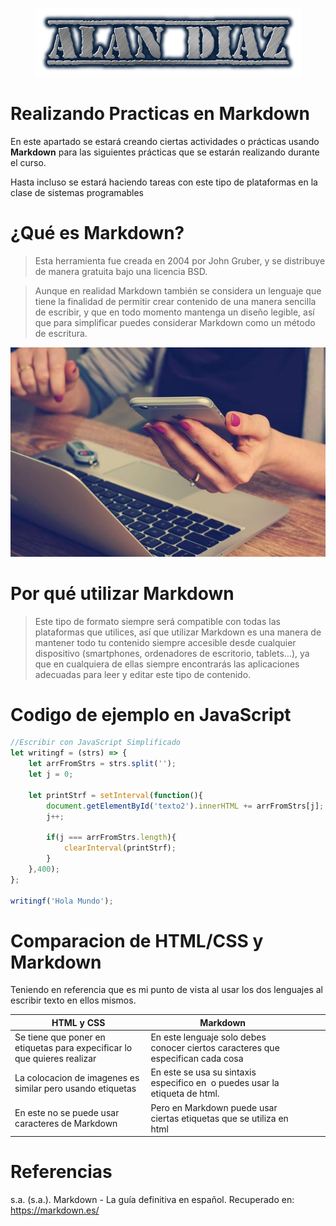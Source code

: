 <p align="center">
    <img src="imagen/Alan_Diaz.png">
</p>

# Realizando Practicas en Markdown
En este apartado se estará creando ciertas actividades o prácticas usando **Markdown** para las siguientes prácticas que se estarán realizando durante el curso.

Hasta incluso se estará haciendo tareas con este tipo de plataformas en la clase de sistemas programables

# ¿Qué es Markdown?
> Esta herramienta fue creada en 2004 por John Gruber, y se distribuye de manera gratuita bajo una licencia BSD.

>Aunque en realidad Markdown también se considera un lenguaje que tiene la finalidad de permitir crear contenido de una manera sencilla de escribir, y que en todo momento mantenga un diseño legible, así que para simplificar puedes considerar Markdown como un método de escritura.

![](imagen/office.jpg)

# Por qué utilizar Markdown
> Este tipo de formato siempre será compatible con todas las plataformas que utilices, así que utilizar Markdown es una manera de mantener todo tu contenido siempre accesible desde cualquier dispositivo (smartphones, ordenadores de escritorio, tablets…), ya que en cualquiera de ellas siempre encontrarás las aplicaciones adecuadas para leer y editar este tipo de contenido.

# Codigo de ejemplo en JavaScript
```javascript
//Escribir con JavaScript Simplificado
let writingf = (strs) => {
	let arrFromStrs = strs.split('');
	let j = 0;

	let printStrf = setInterval(function(){
		document.getElementById('texto2').innerHTML += arrFromStrs[j];
		j++;

		if(j === arrFromStrs.length){
			clearInterval(printStrf);
		}
	},400);
};

writingf('Hola Mundo');
```

# Comparacion de HTML/CSS y Markdown
Teniendo en referencia que es mi punto de vista al usar los dos lenguajes al escribir texto en ellos mismos.

| HTML y CSS                                                               | Markdown                                                                           |   |   |   |
|--------------------------------------------------------------------------|------------------------------------------------------------------------------------|---|---|---|
| Se tiene que poner en etiquetas para expecificar lo que quieres realizar | En este lenguaje solo debes conocer ciertos caracteres que especifican cada cosa   |  
| La colocacion de imagenes es similar pero usando etiquetas               | En este se usa su sintaxis especifico en ![]() o puedes usar la etiqueta de html.  |
| En este no se puede usar caracteres de Markdown                          | Pero en Markdown puede usar ciertas etiquetas que se utiliza en html               |   
# Referencias
s.a. (s.a.). Markdown - La guía definitiva en español. Recuperado en: https://markdown.es/
